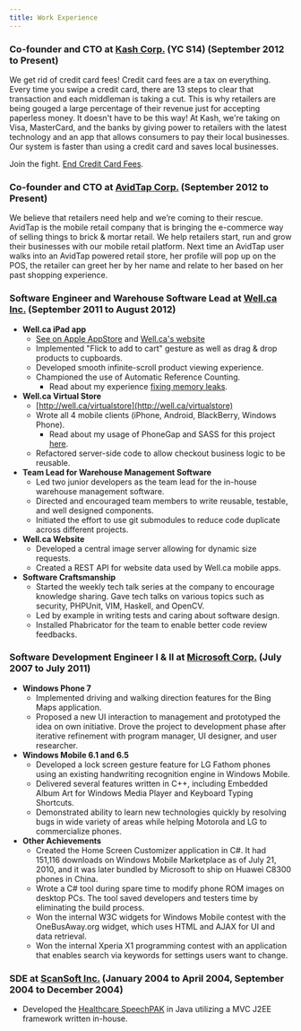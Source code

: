 ```yaml
---
title: Work Experience
---
```

### Co-founder and CTO at [Kash Corp.](http://withkash.com) (YC S14) (September 2012 to Present)

We get rid of credit card fees! Credit card fees are a tax on everything. Every
time you swipe a credit card, there are 13 steps to clear that transaction and
each middleman is taking a cut. This is why retailers are being gouged a large
percentage of their revenue just for accepting paperless money. It doesn't have
to be this way! At Kash, we're taking on Visa, MasterCard, and the banks by
giving power to retailers with the latest technology and an app that allows
consumers to pay their local businesses. Our system is faster than using a
credit card and saves local businesses.

Join the fight. [End Credit Card Fees](http://endcreditcardfees.com).


### Co-founder and CTO at [AvidTap Corp.](http://avidtap.com) (September 2012 to Present)

We believe that retailers need help and we’re coming to their rescue.
AvidTap is the mobile retail company that is bringing the e-commerce
way of selling things to brick & mortar retail. We help retailers start, run
and grow their businesses with our mobile retail platform. Next time an AvidTap
user walks into an AvidTap powered retail store, her profile will pop up on the
POS, the retailer can greet her by her name and relate to her based on her past
shopping experience.


### Software Engineer and Warehouse Software Lead at [Well.ca Inc.](http://well.ca) (September 2011 to August 2012)

- **Well.ca iPad app**
    - [See on Apple AppStore][4] and [Well.ca's website](http://well.ca/app/)
    - Implemented "Flick to add to cart" gesture as well as drag & drop
      products to cupboards.
    - Developed smooth infinite-scroll product viewing experience.
    - Championed the use of Automatic Reference Counting.
        - Read about my experience [fixing memory leaks][6].
- **Well.ca Virtual Store**
    - [http://well.ca/virtualstore](http://well.ca/virtualstore)
    - Wrote all 4 mobile clients (iPhone, Android, BlackBerry, Windows Phone).
        - Read about my usage of PhoneGap and SASS for this project [here][5].
    - Refactored server-side code to allow checkout business logic to be
      reusable.
- **Team Lead for Warehouse Management Software**
    - Led two junior developers as the team lead for the in-house
      warehouse management software.
    - Directed and encouraged team members to write reusable, testable, and well designed
      components.
    - Initiated the effort to use git submodules to reduce code duplicate
      across different projects.
- **Well.ca Website**
    - Developed a central image server allowing for dynamic size requests.
    - Created a REST API for website data used by Well.ca mobile apps.
- **Software Craftsmanship**
    - Started the weekly tech talk series at the company to encourage knowledge
      sharing. Gave tech talks on various topics such as security, PHPUnit,
      VIM, Haskell, and OpenCV.
    - Led by example in writing tests and caring about software design.
    - Installed Phabricator for the team to enable better code review
      feedbacks.


### Software Development Engineer I & II at [Microsoft Corp.](http://www.microsoft.com/) (July 2007 to July 2011)

- **Windows Phone 7**
    - Implemented driving and walking direction features for the Bing Maps
      application.
    - Proposed a new UI interaction to management and prototyped the idea on
      own initiative. Drove the project to development phase after iterative
      refinement with program manager, UI designer, and user researcher.
- **Windows Mobile 6.1 and 6.5**
    - Developed a lock screen gesture feature for LG Fathom phones using an
      existing handwriting recognition engine in Windows Mobile.
    - Delivered several features written in C++, including Embedded Album Art
      for Windows Media Player and Keyboard Typing Shortcuts.
    - Demonstrated ability to learn new technologies quickly by resolving bugs
      in wide variety of areas while helping Motorola and LG to commercialize
      phones.
- **Other Achievements**
    - Created the Home Screen Customizer application in C#. It had 151,116
      downloads on Windows Mobile Marketplace as of July 21, 2010, and it was
      later bundled by Microsoft to ship on Huawei C8300 phones in China.
    - Wrote a C# tool during spare time to modify phone ROM images on desktop
      PCs. The tool saved developers and testers time by eliminating the build
      process.
    - Won the internal W3C widgets for Windows Mobile contest with the
      OneBusAway.org widget, which uses HTML and AJAX for UI and data
      retrieval.
    - Won the internal Xperia X1 programming contest with an application that
      enables search via keywords for settings users want to change.


### SDE at [ScanSoft Inc.](http://www.scansoft.com/) (January 2004 to April 2004, September 2004 to December 2004)

- Developed the [Healthcare SpeechPAK][3] in Java utilizing a MVC J2EE
  framework written in-house.

  [1]: http://www.microsoft.com/windowsphone/en-us/howto/wp6/sync/installing-activesync.aspx
  [2]: http://msdn.microsoft.com/webservices/indigo/default.aspx
  [3]: http://www.nuance.com/speech/demos/speechpakhealthcare/
  [4]: http://itunes.apple.com/ca/app/well.ca/id516359938?mt=8
  [5]: /2012/04/13/well-ca-virtual-store/
  [6]: /2012/07/30/automatic-reference-counting-on-ios/
